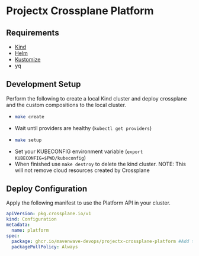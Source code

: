 # Projectx Crossplane Platform

## Requirements
* [Kind](https://kind.sigs.k8s.io/docs/user/quick-start/)
* [Helm](https://helm.sh/docs/intro/quickstart/)
* [Kustomize](https://kubectl.docs.kubernetes.io/installation/kustomize/)
* yq

## Development Setup
Perform the following to create a local Kind cluster and deploy crossplane and the custom compositions to the local cluster.
* ```sh
  make create
  ```
* Wait until providers are healthy (`kubectl get providers`)
* ```sh
  make setup
  ```
* Set your KUBECONFIG environment variable (`export KUBECONFIG=$PWD/kubeconfig`)
* When finished use `make destroy` to delete the kind cluster. NOTE: This will not remove cloud resources created by Crossplane

## Deploy Configuration
Apply the following manifest to use the Platform API in your cluster.
```yaml
apiVersion: pkg.crossplane.io/v1
kind: Configuration
metadata:
  name: platform
spec:
  package: ghcr.io/mavenwave-devops/projectx-crossplane-platform #Add the tag to pin a version
  packagePullPolicy: Always

```